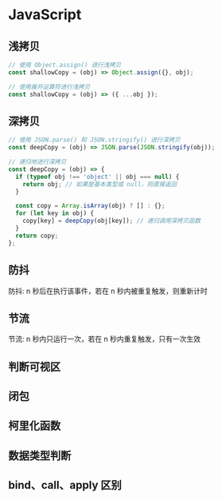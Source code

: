 # JavaScript

## 浅拷贝
```javascript
// 使用 Object.assign() 进行浅拷贝
const shallowCopy = (obj) => Object.assign({}, obj);

// 使用展开运算符进行浅拷贝
const shallowCopy = (obj) => ({ ...obj });

```

## 深拷贝
```javascript
// 使用 JSON.parse() 和 JSON.stringify() 进行深拷贝
const deepCopy = (obj) => JSON.parse(JSON.stringify(obj));

// 递归地进行深拷贝
const deepCopy = (obj) => {
  if (typeof obj !== 'object' || obj === null) {
    return obj; // 如果是基本类型或 null，则直接返回
  }

  const copy = Array.isArray(obj) ? [] : {};
  for (let key in obj) {
    copy[key] = deepCopy(obj[key]); // 递归调用深拷贝函数
  }
  return copy;
};

```

## 防抖
防抖: n 秒后在执行该事件，若在 n 秒内被重复触发，则重新计时

## 节流
节流: n 秒内只运行一次，若在 n 秒内重复触发，只有一次生效

## 判断可视区

## 闭包

## 柯里化函数

## 数据类型判断

## bind、call、apply 区别
